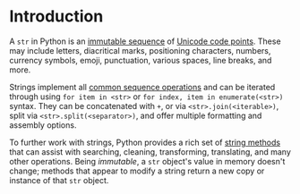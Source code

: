# Introduction

A `str` in Python is an [immutable sequence][text sequence] of [Unicode code points][unicode code points].
These may include letters, diacritical marks, positioning characters, numbers, currency symbols, emoji, punctuation, various spaces, line breaks, and more.

Strings implement all [common sequence operations][common sequence operations] and can be iterated through using `for item in <str>` or `for index, item in enumerate(<str>)` syntax.
They can be concatenated with `+`, or via `<str>.join(<iterable>)`, split via `<str>.split(<separator>)`, and offer multiple formatting and assembly options.

To further work with strings, Python provides a rich set of [string methods][str-methods] that can assist with searching, cleaning, transforming, translating, and many other operations.
Being _immutable_, a `str` object's value in memory doesn't change; methods that appear to modify a string return a new copy or instance of that `str` object.

[common sequence operations]: https://docs.python.org/3/library/stdtypes.html#common-sequence-operations
[str-methods]: https://docs.python.org/3/library/stdtypes.html#string-methods
[text sequence]: https://docs.python.org/3/library/stdtypes.html#text-sequence-type-str
[unicode code points]: https://stackoverflow.com/questions/27331819/whats-the-difference-between-a-character-a-code-point-a-glyph-and-a-grapheme
